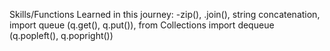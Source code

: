 Skills/Functions Learned in this journey:
-zip(), .join(), string concatenation, import queue (q.get(), q.put()), from Collections import dequeue (q.popleft(), q.popright())
